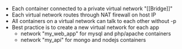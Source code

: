 - Each container connected to a private virtual network "[[Bridge]]"
- Each virtual network routes through NAT firewall on host IP
- All containers on a virtual network can talk to each other without -p
- Best practice is to create a new virtual network for each app
	- network "my_web_app" for mysql and php/apache containers
	- network "my_api" for mongo and nodejs containers